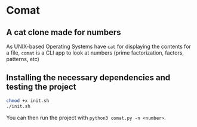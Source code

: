 # Comat

## A cat clone made for numbers

As UNIX-based Operating Systems have `cat` for displaying the contents for a file, `comat` is a CLI app to look at numbers (prime factorization, factors, patterns, etc)

<!--More will be added! -->
## Installing the necessary dependencies and testing the project

```bash
chmod +x init.sh
./init.sh
```

You can then run the project with `python3 comat.py -n <number>`.
